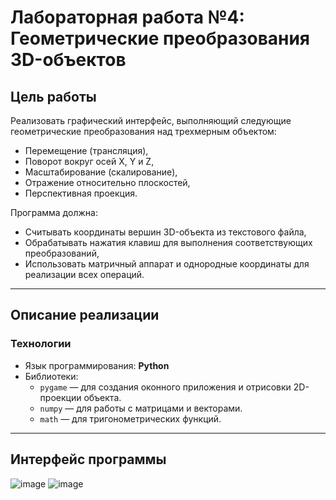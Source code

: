 # Лабораторная работа №4: Геометрические преобразования 3D-объектов

## Цель работы

Реализовать графический интерфейс, выполняющий следующие геометрические преобразования над трехмерным объектом:
- Перемещение (трансляция),
- Поворот вокруг осей X, Y и Z,
- Масштабирование (скалирование),
- Отражение относительно плоскостей,
- Перспективная проекция.

Программа должна:
- Считывать координаты вершин 3D-объекта из текстового файла,
- Обрабатывать нажатия клавиш для выполнения соответствующих преобразований,
- Использовать матричный аппарат и однородные координаты для реализации всех операций.

---

## Описание реализации

### Технологии
- Язык программирования: **Python**
- Библиотеки:
  - `pygame` — для создания оконного приложения и отрисовки 2D-проекции объекта.
  - `numpy` — для работы с матрицами и векторами.
  - `math` — для тригонометрических функций.

---


## Интерфейс программы

![image](https://github.com/user-attachments/assets/39a28dde-fd54-4eaf-b00e-1d4abbab41b7)
![image](https://github.com/user-attachments/assets/c2e1893b-f280-4c9a-9dbc-689c31cb3f84)

